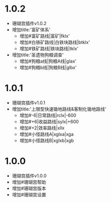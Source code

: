 # 1.0.2



- 珊瑚宫插件v1.0.2 
- 增加title:'富矿体系'
  - 增加#富矿路线|富矿|fklx'
  - 增加#白铁矿路线|白铁块路线|btklx'
  - 增加#铁矿路线|铁块路线|tklx'
- 增加title:'圣遗物狗粮调查'
  - 增加#狗粮a线|狗粮A线|glax'
  - 增加#狗粮b线|狗粮B线|glbx'

# 1.0.1

- 珊瑚宫插件v1.0.1
- 增加title:'上限型快速锄地路线&客制化锄地路线'
  - 增加#-6|日常路线|rclx|-600
  - 增加#+6|收益路线|sylx|+600
  - 增加\#+2|效率路线|xllx
  - 增加#小怪路线A|xglxa|xga
  - 增加#小怪路线B|xglxb|xgb

# 1.0.0

* 珊瑚宫插件v1.0.0
* 增加#珊瑚宫帮助
* 增加#珊瑚宫版本
* 增加#珊瑚宫设置
